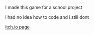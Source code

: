 I made this game for a school project

i had no idea how to code and i still dont

[itch.io page](vinkent.itch.io/evergreen-planting-frenzy)
